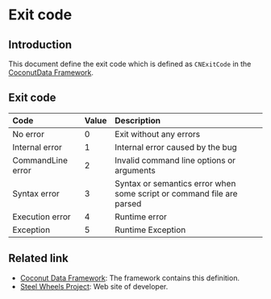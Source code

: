 # Exit code
## Introduction
This document define the exit code which is defined as `CNExitCode` in the  [CoconutData Framework](https://github.com/steelwheels/Coconut/tree/master/CoconutData).

## Exit code
|Code               | Value | Description               |
|:--                |:--    |:--                        |
|No error           |0      |Exit without any errors    |
|Internal error     |1      |Internal error caused by the bug|
|CommandLine error  |2      |Invalid command line options or arguments|
|Syntax error       |3      |Syntax or semantics error when some script or command file are parsed|
|Execution error    |4      |Runtime error |
|Exception          |5      |Runtime Exception      |

## Related link
* [Coconut Data Framework](https://github.com/steelwheels/Coconut/blob/master/CoconutData/README.md): The framework contains this definition.
* [Steel Wheels Project](http://steelwheels.github.io): Web site of developer.
